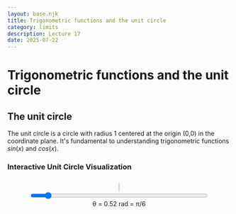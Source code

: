 ```yaml
---
layout: base.njk
title: Trigonometric functions and the unit circle
category: limits
description: Lecture 17
date: 2025-07-22
---
```


# Trigonometric functions and the unit circle

## The unit circle

The unit circle is a circle with radius 1 centered at the origin (0,0) in the coordinate plane. It's fundamental to understanding trigonometric functions $sin(x)$ and $cos(x)$.

### Interactive Unit Circle Visualization

<div style="text-align:center; margin:2em 0;">
  <canvas id="unitCircle" width="400" height="400"
          style="border:1px solid #ccc; background:#fafafa;"></canvas>
  <br>
  <input type="range" id="thetaSlider" min="0" max="6.283" step="0.01" value="0.52"
         style="width:400px;">
  <div>θ = <span id="thetaVal">0.52</span> rad = <span id="thetaPi">π/6</span></div>
</div>

<script>
(function(){
  const canvas = document.getElementById('unitCircle');
  const ctx    = canvas.getContext('2d');
  const slider = document.getElementById('thetaSlider');
  const display= document.getElementById('thetaVal');
  const displayPi = document.getElementById('thetaPi');
  const cx = canvas.width/2, cy = canvas.height/2, r = 150;

  function toPiFraction(theta) {
    const pi = Math.PI;
    const tolerance = 0.01;
    
    // Check for common fractions
    const fractions = [
      { value: 0, text: "0" },
      { value: pi/6, text: "π/6" },
      { value: pi/4, text: "π/4" },
      { value: pi/3, text: "π/3" },
      { value: pi/2, text: "π/2" },
      { value: 2*pi/3, text: "2π/3" },
      { value: 3*pi/4, text: "3π/4" },
      { value: 5*pi/6, text: "5π/6" },
      { value: pi, text: "π" },
      { value: 7*pi/6, text: "7π/6" },
      { value: 5*pi/4, text: "5π/4" },
      { value: 4*pi/3, text: "4π/3" },
      { value: 3*pi/2, text: "3π/2" },
      { value: 5*pi/3, text: "5π/3" },
      { value: 7*pi/4, text: "7π/4" },
      { value: 11*pi/6, text: "11π/6" },
      { value: 2*pi, text: "2π" }
    ];
    
    for (let fraction of fractions) {
      if (Math.abs(theta - fraction.value) < tolerance) {
        return fraction.text;
      }
    }
    
    // If no exact match, show as decimal fraction of π
    const piFraction = theta / pi;
    if (Math.abs(piFraction - Math.round(piFraction)) < tolerance) {
      return Math.round(piFraction) + "π";
    }
    return (theta / pi).toFixed(2) + "π";
  }

  function draw(theta) {
    // clear
    ctx.clearRect(0,0,canvas.width,canvas.height);
    
    // draw axes
    ctx.strokeStyle = "#ccc";
    ctx.lineWidth = 1;
    // x-axis
    ctx.beginPath();
    ctx.moveTo(0, cy);
    ctx.lineTo(canvas.width, cy);
    ctx.stroke();
    // y-axis
    ctx.beginPath();
    ctx.moveTo(cx, 0);
    ctx.lineTo(cx, canvas.height);
    ctx.stroke();
    ctx.strokeStyle = "#000";
    ctx.lineWidth = 2;
    
    // circle
    ctx.beginPath();
    ctx.arc(cx,cy,r,0,Math.PI*2);
    ctx.stroke();

    // point on circle
    const x = cx + r*Math.cos(theta);
    const y = cy - r*Math.sin(theta);

    // angle arc
    ctx.strokeStyle = "#ff6b6b";
    ctx.lineWidth = 3;
    ctx.beginPath();
    ctx.arc(cx, cy, 30, 0, -theta, true);
    ctx.stroke();
    
    // radius line
    ctx.strokeStyle = "#000";
    ctx.lineWidth = 2;
    ctx.beginPath();
    ctx.moveTo(cx,cy);
    ctx.lineTo(x,y);
    ctx.stroke();

    // projection lines
    ctx.setLineDash([5,5]);
    // cos projection (horizontal)
    ctx.beginPath();
    ctx.moveTo(x,y);
    ctx.lineTo(x,cy);
    ctx.stroke();
    // sin projection (vertical)
    ctx.beginPath();
    ctx.moveTo(x,cy);
    ctx.lineTo(cx,cy);
    ctx.stroke();
    ctx.setLineDash([]);

    // labels
    ctx.fillStyle = "#000";
    ctx.font = "14px sans-serif";
    // cosθ label - positioned right next to the horizontal projection line
    ctx.fillText("cos θ", (x + cx - 35) / 2, cy + 15);
    // sinθ label - positioned right next to the vertical projection line
    ctx.fillText("sin θ", x + 10, (y + cy + 10)/2);

    // draw point
    ctx.beginPath();
    ctx.arc(x,y,6,0,2*Math.PI);
    ctx.fill();
  }

  slider.addEventListener('input', e => {
    const θ = parseFloat(e.target.value);
    display.textContent = θ.toFixed(2);
    displayPi.textContent = toPiFraction(θ);
    draw(θ);
  });

  displayPi.textContent = toPiFraction(0.52);
  draw(0.52);
})();
</script>



